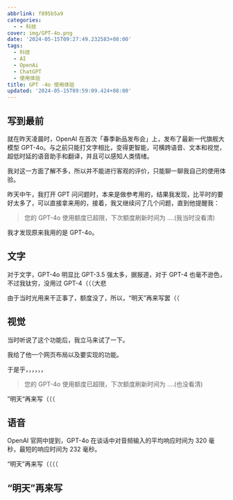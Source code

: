 ```yaml
---
abbrlink: f895b5a9
categories:
  - - 科技
cover: img/GPT-4o.png
date: '2024-05-15T09:27:49.232583+08:00'
tags:
  - 科技
  - AI
  - OpenAi
  - ChatGPT
  - 使用体验
title: GPT -4o 使用体验
updated: '2024-05-15T09:59:09.424+08:00'
---
```

## 写到最前

就在昨天凌晨时，OpenAI 在首次「春季新品发布会」上，发布了最新一代旗舰大模型 GPT-4o。与之前只能打文字相比，变得更智能，可横跨语音、文本和视觉，超低时延的语音助手和翻译，并且可以感知人类情绪。

我对这一方面了解不多，所以并不能进行客观的评价，只能聊一聊我自己的使用体验。

昨天中午，我打开 GPT 问问题时，本来是做参考用的，结果我发现，比平时的要好太多了，可以直接拿来用的，接着，我又继续问了几个问题，直到他提醒我：

> 您的 GPT-4o 使用额度已超限，下次额度刷新时间为 ....(我当时没看清)

我才发现原来我用的是 GPT-4o。

## 文字

对于文字，GPT-4o 明显比 GPT-3.5 强太多，据报道，对于 GPT-4 也毫不逊色，不过我钛穷，没用过 GPT-4（（（大悲

由于当时光用来干正事了，额度没了，所以，“明天”再来写罢（（

## 视觉

当时听说了这个功能后，我立马来试了一下。

我给了他一个网页布局以及要实现的功能。

于是乎，，，，，，

> 您的 GPT-4o 使用额度已超限，下次额度刷新时间为 ....(也没看清)

”明天“再来写（（（

## 语音

OpenAI 官网中提到，GPT-4o 在谈话中对音频输入的平均响应时间为 320 毫秒，最短的响应时间为 232 毫秒。

“明天”再来写（（（（

## “明天”再来写
